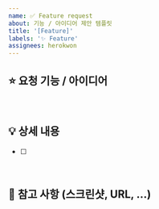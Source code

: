 ```yaml
---
name: ✅ Feature request
about: 기능 / 아이디어 제안 템플릿
title: '[Feature]'
labels: '✨ Feature'
assignees: herokwon
---
```


## ⭐ 요청 기능 / 아이디어

> 

<br />

## 💡 상세 내용

- [ ] 

<br />

## 💬 참고 사항 (스크린샷, URL, …)
